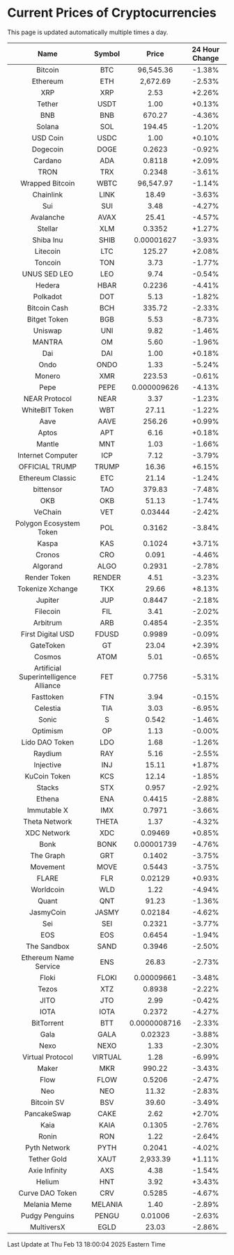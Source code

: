 # Current Prices of Cryptocurrencies
This page is updated automatically multiple times a day.

| Name | Symbol | Price | 24 Hour Change |
| :---: |:---:| :---: | :---: |
| Bitcoin | BTC | 96,545.36 | -1.38% |
| Ethereum | ETH | 2,672.69 | -2.53% |
| XRP | XRP | 2.53 | +2.26% |
| Tether | USDT | 1.00 | +0.13% |
| BNB | BNB | 670.27 | -4.36% |
| Solana | SOL | 194.45 | -1.20% |
| USD Coin | USDC | 1.00 | +0.10% |
| Dogecoin | DOGE | 0.2623 | -0.92% |
| Cardano | ADA | 0.8118 | +2.09% |
| TRON | TRX | 0.2348 | -3.61% |
| Wrapped Bitcoin | WBTC | 96,547.97 | -1.14% |
| Chainlink | LINK | 18.49 | -3.63% |
| Sui | SUI | 3.48 | -4.27% |
| Avalanche | AVAX | 25.41 | -4.57% |
| Stellar | XLM | 0.3352 | +1.27% |
| Shiba Inu | SHIB | 0.00001627 | -3.93% |
| Litecoin | LTC | 125.27 | +2.08% |
| Toncoin | TON | 3.73 | -1.77% |
| UNUS SED LEO | LEO | 9.74 | -0.54% |
| Hedera | HBAR | 0.2236 | -4.41% |
| Polkadot | DOT | 5.13 | -1.82% |
| Bitcoin Cash | BCH | 335.72 | -2.33% |
| Bitget Token | BGB | 5.53 | -8.73% |
| Uniswap | UNI | 9.82 | -1.46% |
| MANTRA | OM | 5.60 | -1.96% |
| Dai | DAI | 1.00 | +0.18% |
| Ondo | ONDO | 1.33 | -5.24% |
| Monero | XMR | 223.53 | -0.61% |
| Pepe | PEPE | 0.000009626 | -4.13% |
| NEAR Protocol | NEAR | 3.37 | -1.23% |
| WhiteBIT Token | WBT | 27.11 | -1.22% |
| Aave | AAVE | 256.26 | +0.99% |
| Aptos | APT | 6.16 | +0.18% |
| Mantle | MNT | 1.03 | -1.66% |
| Internet Computer | ICP | 7.12 | -3.79% |
| OFFICIAL TRUMP | TRUMP | 16.36 | +6.15% |
| Ethereum Classic | ETC | 21.14 | -1.24% |
| bittensor | TAO | 379.83 | -7.48% |
| OKB | OKB | 51.13 | -1.74% |
| VeChain | VET | 0.03444 | -2.42% |
| Polygon Ecosystem Token | POL | 0.3162 | -3.84% |
| Kaspa | KAS | 0.1024 | +3.71% |
| Cronos | CRO | 0.091 | -4.46% |
| Algorand | ALGO | 0.2931 | -2.78% |
| Render Token | RENDER | 4.51 | -3.23% |
| Tokenize Xchange | TKX | 29.66 | +8.13% |
| Jupiter | JUP | 0.8447 | -2.18% |
| Filecoin | FIL | 3.41 | -2.02% |
| Arbitrum | ARB | 0.4854 | -2.35% |
| First Digital USD | FDUSD | 0.9989 | -0.09% |
| GateToken | GT | 23.04 | +2.39% |
| Cosmos | ATOM | 5.01 | -0.65% |
| Artificial Superintelligence Alliance | FET | 0.7756 | -5.31% |
| Fasttoken | FTN | 3.94 | -0.15% |
| Celestia | TIA | 3.03 | -6.95% |
| Sonic | S | 0.542 | -1.46% |
| Optimism | OP | 1.13 | -0.00% |
| Lido DAO Token | LDO | 1.68 | -1.26% |
| Raydium | RAY | 5.16 | -2.55% |
| Injective | INJ | 15.11 | +1.87% |
| KuCoin Token | KCS | 12.14 | -1.85% |
| Stacks | STX | 0.957 | -2.92% |
| Ethena | ENA | 0.4415 | -2.88% |
| Immutable X | IMX | 0.7971 | -3.66% |
| Theta Network | THETA | 1.37 | -4.32% |
| XDC Network | XDC | 0.09469 | +0.85% |
| Bonk | BONK | 0.00001739 | -4.76% |
| The Graph | GRT | 0.1402 | -3.75% |
| Movement | MOVE | 0.5443 | -3.75% |
| FLARE | FLR | 0.02129 | +0.93% |
| Worldcoin | WLD | 1.22 | -4.94% |
| Quant | QNT | 91.23 | -1.36% |
| JasmyCoin | JASMY | 0.02184 | -4.62% |
| Sei | SEI | 0.2321 | -3.77% |
| EOS | EOS | 0.6454 | -1.94% |
| The Sandbox | SAND | 0.3946 | -2.50% |
| Ethereum Name Service | ENS | 26.83 | -2.73% |
| Floki | FLOKI | 0.00009661 | -3.48% |
| Tezos | XTZ | 0.8938 | -2.22% |
| JITO | JTO | 2.99 | -0.42% |
| IOTA | IOTA | 0.2372 | -4.27% |
| BitTorrent | BTT | 0.0000008716 | -2.33% |
| Gala | GALA | 0.02323 | -3.88% |
| Nexo | NEXO | 1.33 | -2.30% |
| Virtual Protocol | VIRTUAL | 1.28 | -6.99% |
| Maker | MKR | 990.22 | -3.43% |
| Flow | FLOW | 0.5206 | -2.47% |
| Neo | NEO | 11.32 | -2.83% |
| Bitcoin SV | BSV | 39.60 | -3.49% |
| PancakeSwap | CAKE | 2.62 | +2.70% |
| Kaia | KAIA | 0.1305 | -2.76% |
| Ronin | RON | 1.22 | -2.64% |
| Pyth Network | PYTH | 0.2041 | -4.02% |
| Tether Gold | XAUT | 2,933.39 | +1.11% |
| Axie Infinity | AXS | 4.38 | -1.54% |
| Helium | HNT | 3.92 | +3.43% |
| Curve DAO Token | CRV | 0.5285 | -4.67% |
| Melania Meme | MELANIA | 1.40 | -2.89% |
| Pudgy Penguins | PENGU | 0.01006 | -2.63% |
| MultiversX | EGLD | 23.03 | -2.86% |

Last Update at Thu Feb 13 18:00:04 2025 Eastern Time